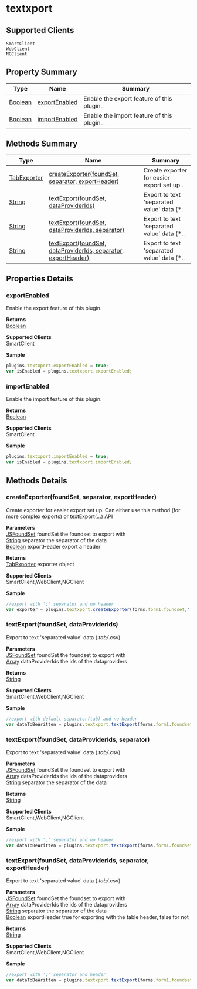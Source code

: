 #  textxport

## **Supported Clients**

    SmartClient
    WebClient
    NGClient

## Property Summary

| Type                                                  | Name                    | Summary                                                                                                           |
| ----------------------------------------------------- | ----------------------- | ----------------------------------------------------------------------------------------------------------------- |
| [Boolean](../../JSLib/Boolean.md) | [exportEnabled](textxport.md#exportEnabled)                   | Enable the export feature of this plugin..                                    |
| [Boolean](../../JSLib/Boolean.md) | [importEnabled](textxport.md#importEnabled)                   | Enable the import feature of this plugin..                                    |

## Methods Summary

| Type                                                  | Name                    | Summary                                                                                                           |
| ----------------------------------------------------- | ----------------------- | ----------------------------------------------------------------------------------------------------------------- |
| [TabExporter](../../TabExporter.md) | [createExporter(foundSet, separator, exportHeader)](textxport.md#createexporter-foundset-separator-exportheader)                   | Create exporter for easier export set up..                                    |
| [String](../../JSLib/String.md) | [textExport(foundSet, dataProviderIds)](textxport.md#textexport-foundset-dataproviderids)                   | Export to text 'separated value' data (*..                                    |
| [String](../../JSLib/String.md) | [textExport(foundSet, dataProviderIds, separator)](textxport.md#textexport-foundset-dataproviderids-separator)                   | Export to text 'separated value' data (*..                                    |
| [String](../../JSLib/String.md) | [textExport(foundSet, dataProviderIds, separator, exportHeader)](textxport.md#textexport-foundset-dataproviderids-separator-exportheader)                   | Export to text 'separated value' data (*..                                    |

## Properties Details

### exportEnabled

Enable the export feature of this plugin.

**Returns**\
[Boolean](../../JSLib/Boolean.md) 

**Supported Clients**\
SmartClient

**Sample**

```javascript
plugins.textxport.exportEnabled = true;
var isEnabled = plugins.textxport.exportEnabled;
```
### importEnabled

Enable the import feature of this plugin.

**Returns**\
[Boolean](../../JSLib/Boolean.md) 

**Supported Clients**\
SmartClient

**Sample**

```javascript
plugins.textxport.importEnabled = true;
var isEnabled = plugins.textxport.importEnabled;
```

## Methods Details

### createExporter(foundSet, separator, exportHeader)

Create exporter for easier export set up. Can either use this method (for more complex exports) or textExport(...) API

**Parameters**\
[JSFoundSet](../../Database%20Manager/JSFoundSet.md) foundSet the foundset to export with\
[String](../../JSLib/String.md) separator the separator of the data\
[Boolean](../../JSLib/Boolean.md) exportHeader export a header

**Returns**\
[TabExporter](../../TabExporter.md) exporter object

**Supported Clients**\
SmartClient,WebClient,NGClient

**Sample**

```javascript
//export with ';' separator and no header
var exporter = plugins.textxport.createExporter(forms.form1.foundset,';',false);
```
### textExport(foundSet, dataProviderIds)

Export to text 'separated value' data (*.tab/*.csv)

**Parameters**\
[JSFoundSet](../../Database%20Manager/JSFoundSet.md) foundSet the foundset to export with\
[Array](../../JSLib/Array.md) dataProviderIds the ids of the dataproviders

**Returns**\
[String](../../JSLib/String.md) 

**Supported Clients**\
SmartClient,WebClient,NGClient

**Sample**

```javascript
//export with default separator(tab) and no header
var dataToBeWritten = plugins.textxport.textExport(forms.form1.foundset,['id','name']);
```
### textExport(foundSet, dataProviderIds, separator)

Export to text 'separated value' data (*.tab/*.csv)

**Parameters**\
[JSFoundSet](../../Database%20Manager/JSFoundSet.md) foundSet the foundset to export with\
[Array](../../JSLib/Array.md) dataProviderIds the ids of the dataproviders\
[String](../../JSLib/String.md) separator the separator of the data

**Returns**\
[String](../../JSLib/String.md) 

**Supported Clients**\
SmartClient,WebClient,NGClient

**Sample**

```javascript
//export with ';' separator and no header
var dataToBeWritten = plugins.textxport.textExport(forms.form1.foundset,['id','name'],';');
```
### textExport(foundSet, dataProviderIds, separator, exportHeader)

Export to text 'separated value' data (*.tab/*.csv)

**Parameters**\
[JSFoundSet](../../Database%20Manager/JSFoundSet.md) foundSet the foundset to export with\
[Array](../../JSLib/Array.md) dataProviderIds the ids of the dataproviders\
[String](../../JSLib/String.md) separator the separator of the data\
[Boolean](../../JSLib/Boolean.md) exportHeader true for exporting with the table header, false for not

**Returns**\
[String](../../JSLib/String.md) 

**Supported Clients**\
SmartClient,WebClient,NGClient

**Sample**

```javascript
//export with ';' separator and header
var dataToBeWritten = plugins.textxport.textExport(forms.form1.foundset,['id','name'],';',true);
```

